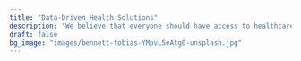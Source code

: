 ```yaml
---
title: "Data-Driven Health Solutions"
description: "We believe that everyone should have access to healthcare and education. That's why we strive to connect traditionally under-resourced communities to the best child health and developmental support available."
draft: false
bg_image: "images/bennett-tobias-YMpvL5eAtg0-unsplash.jpg"
---
```

